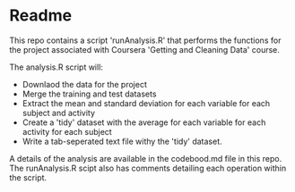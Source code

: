 Readme
========================================================

This repo contains a script 'runAnalysis.R' that performs the functions for the project associated with Coursera 'Getting and Cleaning Data' course.

The analysis.R script will:

* Downlaod the data for the project
* Merge the training and test datasets
* Extract the mean and standard deviation for each variable for each subject and activity
* Create a 'tidy' dataset with the average for each variable for each activity for each subject
* Write a tab-seperated text file withy the 'tidy' dataset.

A details of the analysis are available in the codebood.md file in this repo. The runAnalysis.R scipt also has comments detailing each operation within the script.



